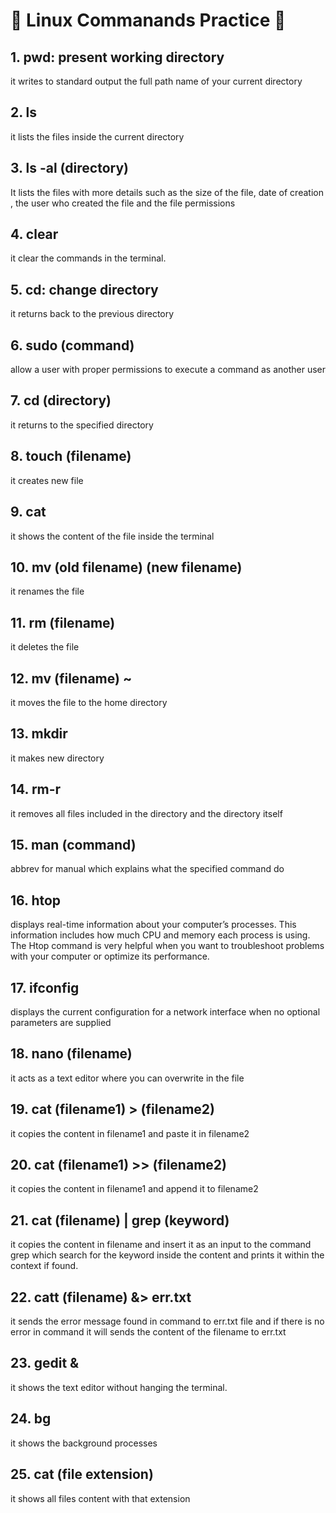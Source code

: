 # :small_blue_diamond: Linux Commanands Practice :small_blue_diamond:
## 1. pwd: present working directory 
it writes to standard output the full path name of your current directory
## 2. ls 
it lists the files inside the current directory
## 3. ls -al (directory)
It lists the files with more details such as the size of the file, date of creation , the user who created the file and the file permissions
## 4. clear
it clear the commands in the terminal.
## 5. cd: change directory 
it returns back to the previous directory 
## 6.	sudo (command)
allow a user with proper permissions to execute a command as another user
## 7.	cd (directory)
it returns to the specified directory
## 8.	touch (filename)
it creates new file
## 9.	cat
it shows the content of the file inside the terminal
## 10.	mv (old filename) (new filename)
it renames the file
## 11.	rm (filename)
it deletes the file
## 12.	 mv (filename) ~
it moves the file to the home directory
## 13.	 mkdir
it makes new directory
## 14.	 rm-r
it removes all files included in the directory and the directory itself
## 15.	 man (command) 
abbrev for manual which explains what the specified command do 
## 16.	htop 
displays real-time information about your computer’s processes. This information includes how much CPU and memory each process is using. The Htop command is very helpful when you want to troubleshoot problems with your computer or optimize its performance.
## 17.	ifconfig
displays the current configuration for a network interface when no optional parameters are supplied
## 18.	nano (filename) 
it acts as a text editor where you can overwrite in the file
## 19.	cat (filename1) > (filename2)
it copies the content in filename1 and paste it in filename2 
## 20.	cat (filename1) >> (filename2)
it copies the content in filename1 and append it to filename2
## 21.	cat (filename) | grep (keyword) 
it copies the content in filename and insert it as an input to the command grep which search for the keyword inside the content and prints it within the context if found.
## 22.	catt (filename) &> err.txt 
it sends the error message found in command to err.txt file and if there is no error in command it will sends the content of the filename to err.txt
## 23.	gedit & 
it shows the text editor without hanging the terminal.
## 24.	bg
it shows the background processes 
## 25. cat (file extension)
it shows all files content with that extension




